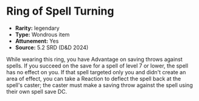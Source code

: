 
# Ring of Spell Turning

* **Rarity:** legendary
* **Type:** Wondrous item
* **Attunement:** Yes
* **Source:** 5.2 SRD (D&D 2024)


While wearing this ring, you have Advantage on saving throws against spells. If you succeed on the save for a spell of level 7 or lower, the spell has no effect on you. If that spell targeted only you and didn't create an area of effect, you can take a Reaction to deflect the spell back at the spell's caster; the caster must make a saving throw against the spell using their own spell save DC.
